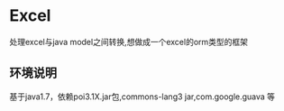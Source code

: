 
# Excel  
处理excel与java model之间转换,想做成一个excel的orm类型的框架
## 环境说明
基于java1.7，依赖poi3.1X.jar包,commons-lang3 jar,com.google.guava 等

